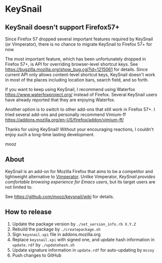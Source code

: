 KeySnail
========

KeySnail doesn't support Firefox57+
-----------------------------------

Since Firefox 57 dropped several important features required by KeySnail (or Vimperator), there is no chance to migrate KeySnail to Firefox 57+ for now.

The most important feature, which has been unfortunately dropped in Firefox 57+, is API for overriding browser-level shortcut keys. See https://bugzilla.mozilla.org/show_bug.cgi?id=1215061 for details. Since current API only allows content-level shortcut keys, KeySnail doesn't work in most of the places including location bars, search field, and so forth.

If you want to keep using KeySnail, I recommend using Waterfox https://www.waterfoxproject.org/ instead of Firefox. Several KeySnail users have already reported that they are enjoying Waterfox.

Another option is to switch to other add-ons that still work in Firefox 57+. I tried several add-ons and personally recommend Vimium-ff https://addons.mozilla.org/en-US/firefox/addon/vimium-ff/

Thanks for using KeySnail! Without your encouraging reactions, I couldn't enjoy such a long-time lasting development.

mooz

About
-----

KeySnail is an add-on for Mozilla Firefox that aims to be a competitor
and lightweight alternative to
[Vimperator](http://www.vimperator.org/vimperator). Unlike Vimperator,
*KeySnail provides comfortable browsing experience for Emacs users*,
but its target users are not limited to.

See https://github.com/mooz/keysnail/wiki for details.

How to release
--------------

1. Update the package version by `./set_version_info.rb X.Y.Z`
2. Rebuild the package by `./createpackage.sh`
3. Sign `keysnail.xpi` file in addons.mozilla.org
4. Replace `keysnail.xpi` with signed one, and update hash information in `update.rdf` by `./updatehash.sh`
5. Update signature information in `update.rdf` for auto-updating by `mccoy`
6. Push changes to GitHub

